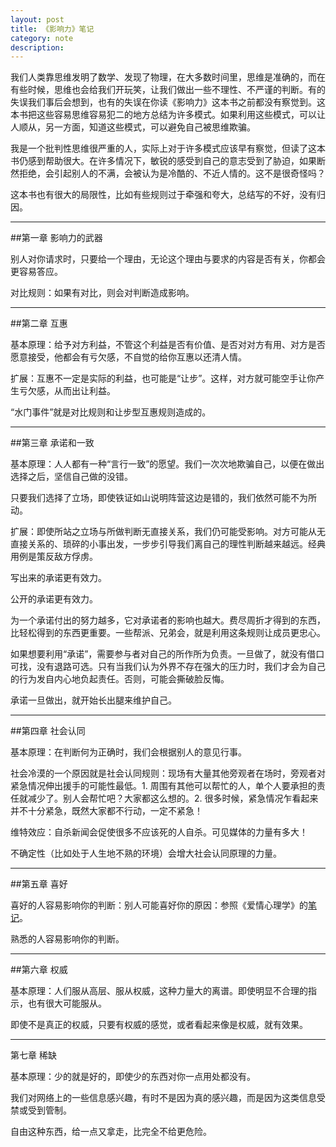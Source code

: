 ```yaml
---
layout: post
title: 《影响力》笔记
category: note
description: 
---
```


我们人类靠思维发明了数学、发现了物理，在大多数时间里，思维是准确的，而在有些时候，思维也会给我们开玩笑，让我们做出一些不理性、不严谨的判断。有的失误我们事后会想到，也有的失误在你读《影响力》这本书之前都没有察觉到。这本书把这些容易思维容易犯二的地方总结为许多模式。如果利用这些模式，可以让人顺从，另一方面，知道这些模式，可以避免自己被思维欺骗。

我是一个批判性思维很严重的人，实际上对于许多模式应该早有察觉，但读了这本书仍感到帮助很大。在许多情况下，敏锐的感受到自己的意志受到了胁迫，如果断然拒绝，会引起别人的不满，会被认为是冷酷的、不近人情的。这不是很奇怪吗？

这本书也有很大的局限性，比如有些规则过于牵强和夸大，总结写的不好，没有归因。


---

##第一章 影响力的武器

别人对你请求时，只要给一个理由，无论这个理由与要求的内容是否有关，你都会更容易答应。

对比规则：如果有对比，则会对判断造成影响。

---

##第二章 互惠

基本原理：给予对方利益，不管这个利益是否有价值、是否对对方有用、对方是否愿意接受，他都会有亏欠感，不自觉的给你互惠以还清人情。

扩展：互惠不一定是实际的利益，也可能是“让步”。这样，对方就可能空手让你产生亏欠感，从而出让利益。

“水门事件”就是对比规则和让步型互惠规则造成的。

---


##第三章 承诺和一致

基本原理：人人都有一种“言行一致”的愿望。我们一次次地欺骗自己，以便在做出选择之后，坚信自己做的没错。

只要我们选择了立场，即使铁证如山说明阵营这边是错的，我们依然可能不为所动。

扩展：即使所站之立场与所做判断无直接关系，我们仍可能受影响。对方可能从无直接关系的、琐碎的小事出发，一步步引导我们离自己的理性判断越来越远。经典用例是策反敌方俘虏。

写出来的承诺更有效力。

公开的承诺更有效力。

为一个承诺付出的努力越多，它对承诺者的影响也越大。费尽周折才得到的东西，比轻松得到的东西更重要。一些帮派、兄弟会，就是利用这条规则让成员更忠心。

如果想要利用“承诺”，需要参与者对自己的所作所为负责。一旦做了，就没有借口可找，没有退路可选。只有当我们认为外界不存在强大的压力时，我们才会为自己的行为发自内心地负起责任。否则，可能会撕破脸反悔。

承诺一旦做出，就开始长出腿来维护自己。

---

##第四章 社会认同

基本原理：在判断何为正确时，我们会根据别人的意见行事。

社会冷漠的一个原因就是社会认同规则：现场有大量其他旁观者在场时，旁观者对紧急情况伸出援手的可能性最低。1. 周围有其他可以帮忙的人，单个人要承担的责任就减少了。别人会帮忙吧？大家都这么想的。2. 很多时候，紧急情况乍看起来并不十分紧急，既然大家都不行动，一定不紧急！

维特效应：自杀新闻会促使很多不应该死的人自杀。可见媒体的力量有多大！

不确定性（比如处于人生地不熟的环境）会增大社会认同原理的力量。

---

##第五章 喜好

喜好的人容易影响你的判断：别人可能喜好你的原因：参照《爱情心理学》的[笔记](http://ramiel.blogbus.com/logs/212637706.html)。

熟悉的人容易影响你的判断。

---

##第六章 权威

基本原理：人们服从高层、服从权威，这种力量大的离谱。即使明显不合理的指示，也有很大可能服从。

即使不是真正的权威，只要有权威的感觉，或者看起来像是权威，就有效果。

---

第七章 稀缺

基本原理：少的就是好的，即使少的东西对你一点用处都没有。

我们对网络上的一些信息感兴趣，有时不是因为真的感兴趣，而是因为这类信息受禁或受到管制。

自由这种东西，给一点又拿走，比完全不给更危险。
